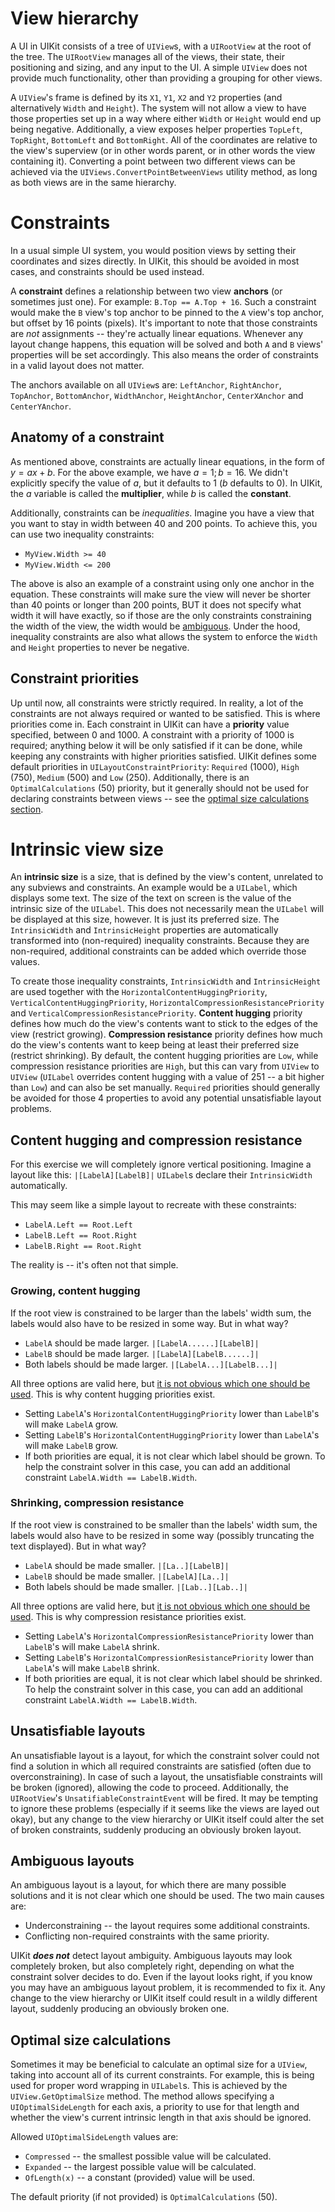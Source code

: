 # View hierarchy
A UI in UIKit consists of a tree of `UIView`s, with a `UIRootView` at the root of the tree. The `UIRootView` manages all of the views, their state, their positioning and sizing, and any input to the UI.
A simple `UIView` does not provide much functionality, other than providing a grouping for other views.

A `UIView`'s frame is defined by its `X1`, `Y1`, `X2` and `Y2` properties (and alternatively `Width` and `Height`).
The system will not allow a view to have those properties set up in a way where either `Width` or `Height` would end up being negative.
Additionally, a view exposes helper properties `TopLeft`, `TopRight`, `BottomLeft` and `BottomRight`.
All of the coordinates are relative to the view's superview (or in other words parent, or in other words the view containing it).
Converting a point between two different views can be achieved via the `UIViews.ConvertPointBetweenViews` utility method, as long as both views are in the same hierarchy.

# Constraints
In a usual simple UI system, you would position views by setting their coordinates and sizes directly. In UIKit, this should be avoided in most cases, and constraints should be used instead.

A **constraint** defines a relationship between two view **anchors** (or sometimes just one). For example: `B.Top == A.Top + 16`. Such a constraint would make the `B` view's top anchor to be pinned to the `A` view's top anchor, but offset by 16 points (pixels).
It's important to note that those constraints are *not* assignments -- they're actually linear equations. Whenever any layout change happens, this equation will be solved and both `A` and `B` views' properties will be set accordingly. This also means the order of constraints in a valid layout does not matter.

The anchors available on all `UIView`s are: `LeftAnchor`, `RightAnchor`, `TopAnchor`, `BottomAnchor`, `WidthAnchor`, `HeightAnchor`, `CenterXAnchor` and `CenterYAnchor`.

## Anatomy of a constraint
As mentioned above, constraints are actually linear equations, in the form of $y = ax + b$. For the above example, we have $a = 1; b = 16$. We didn't explicitly specify the value of $a$, but it defaults to $1$ ($b$ defaults to $0$).
In UIKit, the $a$ variable is called the **multiplier**, while $b$ is called the **constant**.

Additionally, constraints can be *inequalities*. Imagine you have a view that you want to stay in width between 40 and 200 points. To achieve this, you can use two inequality constraints:
* `MyView.Width >= 40`
* `MyView.Width <= 200`

The above is also an example of a constraint using only one anchor in the equation.
These constraints will make sure the view will never be shorter than 40 points or longer than 200 points, BUT it does not specify what width it will have exactly, so if those are the only constraints constraining the width of the view, the width would be [ambiguous](#ambiguous-layouts).
Under the hood, inequality constraints are also what allows the system to enforce the `Width` and `Height` properties to never be negative.

## Constraint priorities

Up until now, all constraints were strictly required. In reality, a lot of the constraints are not always required or wanted to be satisfied.
This is where priorities come in. Each constraint in UIKit can have a **priority** value specified, between 0 and 1000. A constraint with a priority of 1000 is required; anything below it will be only satisfied if it can be done, while keeping any constraints with higher priorities satisfied.
UIKit defines some default priorities in `UILayoutConstraintPriority`: `Required` (1000), `High` (750), `Medium` (500) and `Low` (250).
Additionally, there is an `OptimalCalculations` (50) priority, but it generally should not be used for declaring constraints between views -- see the [optimal size calculations section](#optimal-size-calculations).

# Intrinsic view size

An **intrinsic size** is a size, that is defined by the view's content, unrelated to any subviews and constraints. An example would be a `UILabel`, which displays some text. The size of the text on screen is the value of the intrinsic size of the `UILabel`. This does not necessarily mean the `UILabel` will be displayed at this size, however. It is just its preferred size.
The `IntrinsicWidth` and `IntrinsicHeight` properties are automatically transformed into (non-required) inequality constraints. Because they are non-required, additional constraints can be added which override those values.

To create those inequality constraints, `IntrinsicWidth` and `IntrinsicHeight` are used together with the `HorizontalContentHuggingPriority`, `VerticalContentHuggingPriority`, `HorizontalCompressionResistancePriority` and `VerticalCompressionResistancePriority`.
**Content hugging** priority defines how much do the view's contents want to stick to the edges of the view (restrict growing).
**Compression resistance** priority defines how much do the view's contents want to keep being at least their preferred size (restrict shrinking).
By default, the content hugging priorities are `Low`, while compression resistance priorities are `High`, but this can vary from `UIView` to `UIView` (`UILabel` overrides content hugging with a value of 251 -- a bit higher than `Low`) and can also be set manually.
`Required` priorities should generally be avoided for those 4 properties to avoid any potential unsatisfiable layout problems.

## Content hugging and compression resistance

For this exercise we will completely ignore vertical positioning.
Imagine a layout like this:
`|[LabelA][LabelB]|`
`UILabel`s declare their `IntrinsicWidth` automatically.

This may seem like a simple layout to recreate with these constraints:
* `LabelA.Left == Root.Left`
* `LabelB.Left == Root.Right`
* `LabelB.Right == Root.Right`

The reality is -- it's often not that simple.

### Growing, content hugging

If the root view is constrained to be larger than the labels' width sum, the labels would also have to be resized in some way. But in what way?
* `LabelA` should be made larger.
	`|[LabelA......][LabelB]|`
* `LabelB` should be made larger.
	`|[LabelA][LabelB......]|`
* Both labels should be made larger.
	`|[LabelA...][LabelB...]|`

All three options are valid here, but [it is not obvious which one should be used](#ambiguous-layouts). This is why content hugging priorities exist.
* Setting `LabelA`'s `HorizontalContentHuggingPriority` lower than `LabelB`'s will make `LabelA` grow.
* Setting `LabelB`'s `HorizontalContentHuggingPriority` lower than `LabelA`'s will make `LabelB` grow.
* If both priorities are equal, it is not clear which label should be grown. To help the constraint solver in this case, you can add an additional constraint `LabelA.Width == LabelB.Width`.

### Shrinking, compression resistance

If the root view is constrained to be smaller than the labels' width sum, the labels would also have to be resized in some way (possibly truncating the text displayed). But in what way?
* `LabelA` should be made smaller.
	`|[La..][LabelB]|`
* `LabelB` should be made smaller.
	`|[LabelA][La..]|`
* Both labels should be made smaller.
	`|[Lab..][Lab..]|`

All three options are valid here, but [it is not obvious which one should be used](#ambiguous-layouts). This is why compression resistance priorities exist.
* Setting `LabelA`'s `HorizontalCompressionResistancePriority` lower than `LabelB`'s will make `LabelA` shrink.
* Setting `LabelB`'s `HorizontalCompressionResistancePriority` lower than `LabelA`'s will make `LabelB` shrink.
* If both priorities are equal, it is not clear which label should be shrinked. To help the constraint solver in this case, you can add an additional constraint `LabelA.Width == LabelB.Width`.

## Unsatisfiable layouts
An unsatisfiable layout is a layout, for which the constraint solver could not find a solution in which all required constraints are satisfied (often due to overconstraining).
In case of such a layout, the unsatisfiable constraints will be broken (ignored), allowing the code to proceed. Additionally, the `UIRootView`'s `UnsatifiableConstraintEvent` will be fired.
It may be tempting to ignore these problems (especially if it seems like the views are layed out okay), but any change to the view hierarchy or UIKit itself could alter the set of broken constraints, suddenly producing an obviously broken layout.

## Ambiguous layouts
An ambiguous layout is a layout, for which there are many possible solutions and it is not clear which one should be used. The two main causes are:
* Underconstraining -- the layout requires some additional constraints.
* Conflicting non-required constraints with the same priority.

UIKit ***does not*** detect layout ambiguity.
Ambiguous layouts may look completely broken, but also completely right, depending on what the constraint solver decides to do.
Even if the layout looks right, if you know you may have an ambiguous layout problem, it is recommended to fix it. Any change to the view hierarchy or UIKit itself could result in a wildly different layout, suddenly producing an obviously broken one.

## Optimal size calculations
Sometimes it may be beneficial to calculate an optimal size for a `UIView`, taking into account all of its current constraints. For example, this is being used for proper word wrapping in `UILabel`s.
This is achieved by the `UIView.GetOptimalSize` method. The method allows specifying a `UIOptimalSideLength` for each axis, a priority to use for that length and whether the view's current intrinsic length in that axis should be ignored.

Allowed `UIOptimalSideLength` values are:
* `Compressed` -- the smallest possible value will be calculated.
* `Expanded` -- the largest possible value will be calculated.
* `OfLength(x)` -- a constant (provided) value will be used.

The default priority (if not provided) is `OptimalCalculations` (50).
